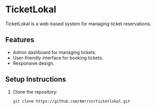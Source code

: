 # TicketLokal

TicketLokal is a web-based system for managing ticket reservations.

## Features
- Admin dashboard for managing tickets.
- User-friendly interface for booking tickets.
- Responsive design.

## Setup Instructions
1. Clone the repository:
   ```bash
   git clone https://github.com/Amrrzn/ticketlokal.git
